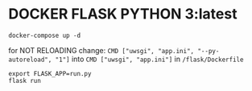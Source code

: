 # DOCKER FLASK PYTHON 3:latest

`docker-compose up -d`

for NOT RELOADING change: `CMD ["uwsgi", "app.ini", "--py-autoreload", "1"]` into `CMD ["uwsgi", "app.ini"]`
  in `/flask/Dockerfile`

```
export FLASK_APP=run.py
flask run
```